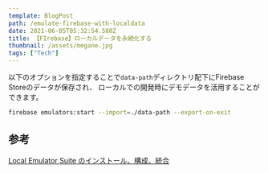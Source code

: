 ```yaml
---
template: BlogPost
path: /emulate-firebase-with-localdata
date: 2021-06-05T05:32:54.580Z
title: 【FIrebase】ローカルデータを永続化する
thumbnail: /assets/megane.jpg
tags: ["Tech"]
---
```


以下のオプションを指定することで`data-path`ディレクトリ配下にFirebase Storeのデータが保存され、
ローカルでの開発時にデモデータを活用することができます。

```bash
firebase emulators:start --import=./data-path --export-on-exit
```

## 参考

[Local Emulator Suite のインストール、構成、統合](https://firebase.google.com/docs/emulator-suite/install_and_configure?hl=ja)

